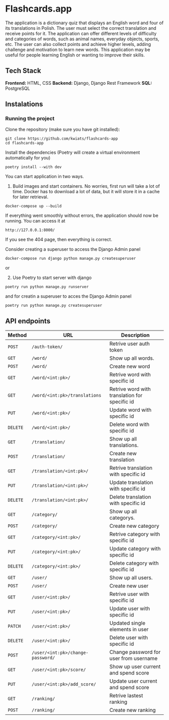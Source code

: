 # Flashcards.app

The application is a dictionary quiz that displays an English word and four of its translations in Polish. The user must select the correct translation and receive points for it. The application can offer different levels of difficulty and categories of words, such as animal names, everyday objects, sports, etc. The user can also collect points and achieve higher levels, adding challenge and motivation to learn new words. This application may be useful for people learning English or wanting to improve their skills.

## Tech Stack

**Frontend:** HTML, CSS
**Backend:** Django, Django Rest Framework
**SQL:** PostgreSQL

## Instalations

### Running the project

Clone the repository (make sure you have git installed):

```
git clone https://github.com/kwiats/flashcards-app
cd flashcards-app
```

Install the dependencies (Poetry will create a virtual environment automatically for you)

```
poetry install --with dev
```

You can start application in two ways.

1.  Build images and start containers. No worries, first run will take a lot of time. Docker has to download a lot of data, but it will store it in a cache for later retrieval.

```
docker-compose up --build
```

If everything went smoothly without errors, the application should now be running.
You can access it at

```
http://127.0.0.1:8000/
```

If you see the 404 page, then everything is correct.

Consider creating a superuser to access the Django Admin panel

```
docker-compose run django python manage.py createsuperuser
```

or

2.  Use Poetry to start server with django

```
poetry run python manage.py runserver
```

and for creatin a superuser to acces the Django Admin panel

```
poetry run python manage.py createsuperuser
```

## API endpoints

| Method   | URL                               | Description                                   |
| -------- | --------------------------------- | --------------------------------------------- |
| `POST`   | `/auth-token/`                    | Retrive user auth token                       |
| `GET`    | `/word/`                          | Show up all words.                            |
| `POST`   | `/word/`                          | Create new word                               |
| `GET`    | `/word/<int:pk>/`                 | Retrive word with specific id                 |
| `GET`    | `/word/<int:pk>/translations`     | Retrive word with translation for specific id |
| `PUT`    | `/word/<int:pk>/`                 | Update word with specific id                  |
| `DELETE` | `/word/<int:pk>/`                 | Delete word with specific id                  |
| `GET`    | `/translation/`                   | Show up all translations.                     |
| `POST`   | `/translation/`                   | Create new translation                        |
| `GET`    | `/translation/<int:pk>/`          | Retrive translation with specific id          |
| `PUT`    | `/translation/<int:pk>/`          | Update translation with specific id           |
| `DELETE` | `/translation/<int:pk>/`          | Delete translation with specific id           |
| `GET`    | `/category/`                      | Show up all categorys.                        |
| `POST`   | `/category/`                      | Create new category                           |
| `GET`    | `/category/<int:pk>/`             | Retrive category with specific id             |
| `PUT`    | `/category/<int:pk>/`             | Update category with specific id              |
| `DELETE` | `/category/<int:pk>/`             | Delete category with specific id              |
| `GET`    | `/user/`                          | Show up all users.                            |
| `POST`   | `/user/`                          | Create new user                               |
| `GET`    | `/user/<int:pk>/`                 | Retrive user with specific id                 |
| `PUT`    | `/user/<int:pk>/`                 | Update user with specific id                  |
| `PATCH`  | `/user/<int:pk>/`                 | Updated single elements in user               |
| `DELETE` | `/user/<int:pk>/`                 | Delete user with specific id                  |
| `POST`   | `/user/<int:pk>/change-password/` | Change password for user from username        |
| `GET`    | `/user/<int:pk>/score/`           | Show up user current and spend score          |
| `PUT`    | `/user/<int:pk>/add_score/`       | Update user current and spend score           |
| `GET`    | `/ranking/`                       | Retrive lastest ranking                       |
| `POST`   | `/ranking/`                       | Create new ranking                            |
